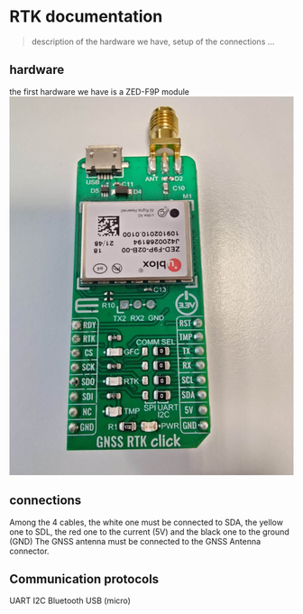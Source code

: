 # RTK documentation

> description of the hardware we have, setup of the connections ...

## hardware

the first hardware we have is a ZED-F9P module
![GNSSRKTCLIC](https://github.com/PolyMapi/docs/blob/main/images/F9P_RTK.jpg)


## connections
Among the 4 cables, the white one must be connected to SDA, the yellow one to SDL, the red one to the current (5V) and the black one to the ground (GND)
The GNSS antenna must be connected to the GNSS Antenna connector.

## Communication protocols
UART
I2C
Bluetooth
USB (micro)

